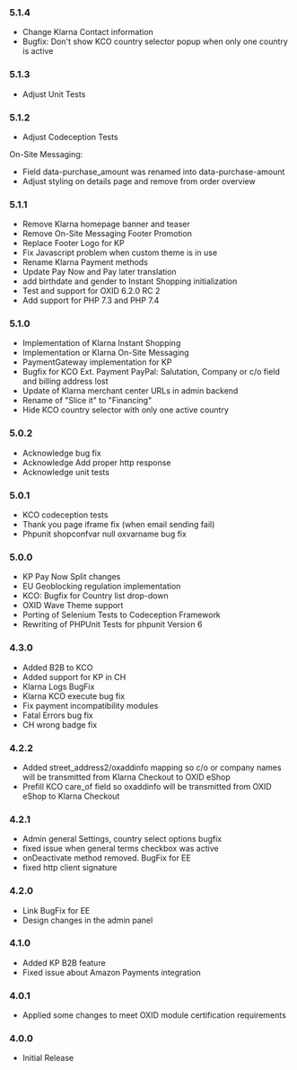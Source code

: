 ### 5.1.4
* Change Klarna Contact information
* Bugfix: Don't show KCO country selector popup when only one country is active

### 5.1.3
* Adjust Unit Tests

### 5.1.2
* Adjust Codeception Tests

On-Site Messaging: 
* Field data-purchase_amount was renamed into data-purchase-amount
* Adjust styling on details page and remove from order overview


### 5.1.1
* Remove Klarna homepage banner and teaser
* Remove On-Site Messaging Footer Promotion
* Replace Footer Logo for KP
* Fix Javascript problem when custom theme is in use
* Rename Klarna Payment methods
* Update Pay Now and Pay later translation
* add birthdate and gender to Instant Shopping initialization
* Test and support for OXID 6.2.0 RC 2
* Add support for PHP 7.3 and PHP 7.4

### 5.1.0
* Implementation of Klarna Instant Shopping
* Implementation or Klarna On-Site Messaging
* PaymentGateway implementation for KP
* Bugfix for KCO Ext. Payment PayPal: Salutation, Company or c/o field and billing address lost
* Update of Klarna merchant center URLs in admin backend
* Rename of "Slice it" to "Financing"
* Hide KCO country selector with only one active country

### 5.0.2
* Acknowledge bug fix
* Acknowledge Add proper http response
* Acknowledge unit tests 

### 5.0.1
* KCO codeception tests
* Thank you page iframe fix (when email sending fail)
* Phpunit shopconfvar null oxvarname bug fix

### 5.0.0
* KP Pay Now Split changes
* EU Geoblocking regulation implementation
* KCO: Bugfix for Country list drop-down
* OXID Wave Theme support
* Porting of Selenium Tests to Codeception Framework
* Rewriting of PHPUnit Tests for phpunit Version 6

### 4.3.0
* Added B2B to KCO
* Added support for KP in CH
* Klarna Logs BugFix
* Klarna KCO execute bug fix
* Fix payment incompatibility modules 
* Fatal Errors bug fix
* CH wrong badge fix

### 4.2.2
* Added street_address2/oxaddinfo mapping so c/o or company names will be transmitted from Klarna Checkout to OXID eShop
* Prefill KCO care_of field so oxaddinfo will be transmitted from OXID eShop to Klarna Checkout

### 4.2.1
* Admin general Settings, country select options bugfix
* fixed issue when general terms checkbox was active
* onDeactivate method removed. BugFix for EE
* fixed http client signature

### 4.2.0
* Link BugFix for EE
* Design changes in the admin panel

### 4.1.0
* Added KP B2B feature
* Fixed issue about Amazon Payments integration

### 4.0.1
* Applied some changes to meet OXID module certification requirements

### 4.0.0 
* Initial Release
